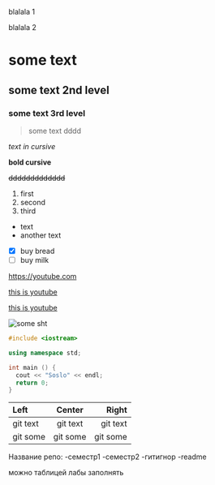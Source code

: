 blalala 1

blalala 2
# some text

## some text 2nd level

### some text 3rd level

> some text dddd

*text in cursive*

**bold cursive**

~~ddddddddddddd~~

1. first
2. second
3. third

* text
* another text

- [x] buy bread
- [ ] buy milk

<https://youtube.com>

[this is youtube](<https://youtube.com>)

[this is youtube][url_youtube]

[url_youtube]: https://youtube.com

![some sht](https://myoctocat.com/assets/images/base-octocat.svg)

```cpp
#include <iostream>

using namespace std;

int main () {
  cout << "Soslo" << endl;
  return 0;
}
```
| Left         | Center         | Right         |
| :---         |     :---:      |          ---: |
| git text     | git text       | git text      |
| git some     | git some       | git some      |

Название репо:
-семестр1
-семестр2
-гитигнор
-readme

можно таблицей лабы заполнять

